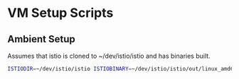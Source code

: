 # VM Setup Scripts

## Ambient Setup

Assumes that istio is cloned to ~/dev/istio/istio and has binaries built.

```bash
ISTIODIR=~/dev/istio/istio ISTIOBINARY=~/dev/istio/istio/out/linux_amd64/istioctl ISTIOPROFILE=ambient ISTIOINSTALLOPTS="--set hub=dhawton --set tag=ambient" bash setup.sh
```
